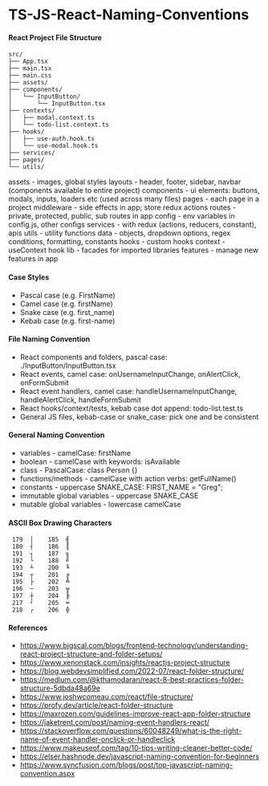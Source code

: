 # TS-JS-React-Naming-Conventions


#### React Project File Structure
```
src/
├── App.tsx
├── main.tsx
├── main.css
├── assets/
├── components/
│   └── InputButton/
│       └── InputButton.tsx
├── contexts/
│   ├── modal.context.ts
│   └── todo-list.context.ts
├── hooks/
│   ├── use-auth.hook.ts
│   └── use-modal.hook.ts
├── services/
├── pages/
└── utils/
```

assets - images, global styles
layouts - header, footer, sidebar, navbar (components available to entire project)
components - ui elements: buttons, modals, inputs, loaders etc (used across many files)
pages - each page in a project
middleware - side effects in app; store redux actions
routes - private, protected, public, sub routes in app
config - env variables in config.js, other configs
services - with redux (actions, reducers, constant), apis
utils - utility functions
data - objects, dropdown options, regex conditions, formatting, constants
hooks - custom hooks
context - useContext hook
lib - facades for imported libraries
features - manage new features in app


#### Case Styles
 -  Pascal case (e.g. FirstName) 
 -  Camel case (e.g. firstName) 
 -  Snake case (e.g. first_name) 
 -  Kebab case (e.g. first-name)


#### File Naming Convention
 - React components and folders, pascal case: ./InputButton/InputButton.tsx
 - React events, camel case: onUsernameInputChange, onAlertClick, onFormSubmit
 - React event handlers, camel case: handleUsernameInputChange, handleAlertClick, handleFormSubmit
 - React hooks/context/tests, kebab case dot append: todo-list.test.ts 
 - General JS files, kebab-case or snake_case: pick one and be consistent


#### General Naming Convention
 - variables - camelCase: firstName 
 - boolean - camelCase with keywords: isAvailable
 - class - PascalCase: class Person {}
 - functions/methods - camelCase with action verbs: getFullName()
 - constants - uppercase SNAKE_CASE: FIRST_NAME = "Greg";
 - immutable global variables - uppercase SNAKE_CASE
 - mutable global variables - lowercase camelCase


#### ASCII Box Drawing Characters
```
 179  │    185  ╣
 180  ┤    186  ║
 191  ┐    187  ╗
 192  └    188  ╝
 193  ┴    200  ╚
 194  ┬    201  ╔
 195  ├    202  ╩
 196  ─    203  ╦
 197  ┼    204  ╠
 217  ┘    205  ═
 218  ┌    206  ╬
```


#### References
 - https://www.bigscal.com/blogs/frontend-technology/understanding-react-project-structure-and-folder-setups/
 - https://www.xenonstack.com/insights/reactjs-project-structure
 - https://blog.webdevsimplified.com/2022-07/react-folder-structure/
 - https://medium.com/@kthamodaran/react-8-best-practices-folder-structure-5dbda48a69e
 - https://www.joshwcomeau.com/react/file-structure/
 - https://profy.dev/article/react-folder-structure
 - https://maxrozen.com/guidelines-improve-react-app-folder-structure
 - https://jaketrent.com/post/naming-event-handlers-react/
 - https://stackoverflow.com/questions/60048249/what-is-the-right-name-of-event-handler-onclick-or-handleclick
 - https://www.makeuseof.com/tag/10-tips-writing-cleaner-better-code/
 - https://elser.hashnode.dev/javascript-naming-convention-for-beginners
 - https://www.syncfusion.com/blogs/post/top-javascript-naming-convention.aspx
